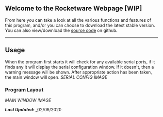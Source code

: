 ## Welcome to the Rocketware Webpage [WIP]

From here you can take a look at all the various functions and features of this program, and/or you can choose to download the latest stable version. You can also view/download  the [source code](https://github.com/qwertyhpp/Rocketware) on github.

---

## Usage

When the program first starts it will check for any available serial ports, if it finds any it will display the serial configuration window. If it doesn't, then a warning message will be shown. After appropriate action has been taken, the main window will open.
*SERIAL CONFIG IMAGE*

### Program Layout
*MAIN WINDOW IMAGE*

**_Last Updated:_** _02/09/2020

